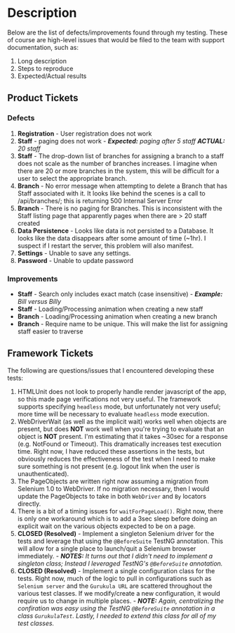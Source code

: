 Description
===========

Below are the list of defects/improvements found through my testing. These of course are high-level issues that would be filed to the team with support documentation, such as:

1. Long description
2. Steps to reproduce
3. Expected/Actual results

## Product Tickets

### Defects

1. **Registration** - User registration does not work
2. **Staff** - paging does not work - _**Expected:** paging after 5 staff **ACTUAL:** 20 staff_
3. **Staff** - The drop-down list of branches for assigning a branch to a staff does not scale as the number of branches increases. I imagine when there are 20 or more branches in the system, this will be difficult for a user to select the appropriate branch.
4. **Branch** - No error message when attempting to delete a Branch that has Staff associated with it. It looks like behind the scenes is a call to /api/branches/<id>; this is returning 500 Internal Server Error
5. **Branch** - There is no paging for Branches. This is inconsistent with the Staff listing page that apparently pages when there are > 20 staff created
5. **Data Persistence** - Looks like data is not persisted to a Database. It looks like the data disappears after some amount of time (~1hr). I suspect if I restart the server, this problem will also manifest.
6. **Settings** - Unable to save any settings.
7. **Password** - Unable to update password

### Improvements

* **Staff** - Search only includes exact match (case insensitive) - _**Example:** Bill versus Billy_
* **Staff** - Loading/Processing animation when creating a new staff
* **Branch** - Loading/Processing animation when creating a new branch
* **Branch** - Require name to be unique. This will make the list for assigning staff easier to traverse

## Framework Tickets

The following are questions/issues that I encountered developing these tests:

1. HTMLUnit does not look to properly handle render javascript of the app, so this made page verifications not very useful. The framework supports specifying `headless` mode, but unfortunately not very useful; more time will be necessary to evaluate `headless` mode execution.
2. WebDriverWait (as well as the implicit wait) works well when objects are present, but does **NOT** work well when you're trying to evaluate that an object is **NOT** present. I'm estimating that it takes ~30sec for a response (e.g. NotFound or Timeout). This dramatically increases test execution time. Right now, I have reduced these assertions in the tests, but obviously reduces the effectiveness of the test when I need to make sure something is not present (e.g. logout link when the user is unauthenticated).
3. The PageObjects are written right now assuming a migration from Selenium 1.0 to WebDriver. If no migration necessary, then I would update the PageObjects to take in both `WebDriver` and `By` locators directly.
4. There is a bit of a timing issues for `waitForPageLoad()`. Right now, there is only one workaround which is to add a 3sec sleep before doing an explicit wait on the various objects expected to be on a page.
5. **CLOSED (Resolved)** - Implement a singleton Selenium driver for the tests and leverage that using the `@BeforeSuite` TestNG annotation. This will allow for a single place to launch/quit a Selenium browser immediately. - _**NOTES:** It turns out that I didn't need to implement a singleton class; Instead I leveraged TestNG's `@BeforeSuite` annotation._
6. **CLOSED (Resolved)** - Implement a single configuration class for the tests. Right now, much of the logic to pull in configurations such as `Selenium server` and the `Gurukula URL` are scattered throughout the various test classes. If we modify/create a new configuration, it would require us to change in multiple places. - _**NOTE:** Again, centralizing the confiration was easy using the TestNG `@BeforeSuite` annotation in a class `GurukulaTest`. Lastly, I needed to extend this class for all of my test classes._